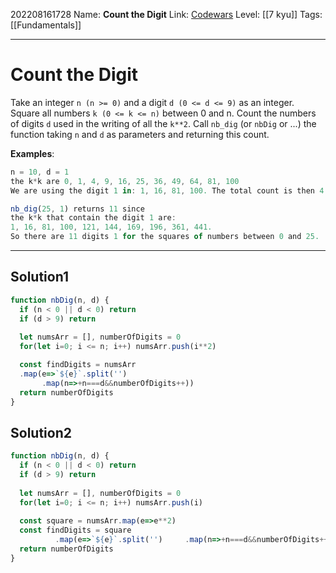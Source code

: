 202208161728
Name: **Count the Digit**
Link: [Codewars](https://www.codewars.com/kata/566fc12495810954b1000030)
Level:  [[7 kyu]]
Tags: [[Fundamentals]]

---

# Count the Digit

Take an integer `n (n >= 0)` and a digit `d (0 <= d <= 9)` as an integer.
Square all numbers `k (0 <= k <= n)` between 0 and n.
Count the numbers of digits `d` used in the writing of all the `k**2`.
Call `nb_dig` (or `nbDig` or ...) the function taking `n` and `d` as parameters and returning this count.

**Examples**:

```js
n = 10, d = 1 
the k*k are 0, 1, 4, 9, 16, 25, 36, 49, 64, 81, 100
We are using the digit 1 in: 1, 16, 81, 100. The total count is then 4.

nb_dig(25, 1) returns 11 since
the k*k that contain the digit 1 are:
1, 16, 81, 100, 121, 144, 169, 196, 361, 441.
So there are 11 digits 1 for the squares of numbers between 0 and 25.
```

---

## Solution1

``` javascript
function nbDig(n, d) {
  if (n < 0 || d < 0) return 
  if (d > 9) return 
  
  let numsArr = [], numberOfDigits = 0
  for(let i=0; i <= n; i++) numsArr.push(i**2)

  const findDigits = numsArr
  .map(e=>`${e}`.split('')
       .map(n=>+n===d&&numberOfDigits++))
  return numberOfDigits
}
```

## Solution2

``` javascript
function nbDig(n, d) {
  if (n < 0 || d < 0) return 
  if (d > 9) return 
  
  let numsArr = [], numberOfDigits = 0
  for(let i=0; i <= n; i++) numsArr.push(i)
  
  const square = numsArr.map(e=>e**2)
  const findDigits = square
          .map(e=>`${e}`.split('')     .map(n=>+n===d&&numberOfDigits++))
  return numberOfDigits
}
```